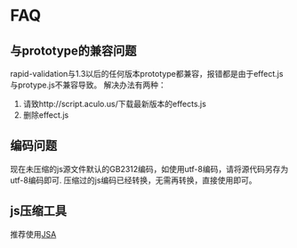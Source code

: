 # FAQ #

## 与prototype的兼容问题 ##

rapid-validation与1.3以后的任何版本prototype都兼容，报错都是由于effect.js与protype.js不兼容导致。
解决办法有两种：
  1. 请致http://script.aculo.us/下载最新版本的effects.js
  1. 删除effect.js

## 编码问题 ##
现在未压缩的js源文件默认的GB2312编码，如使用utf-8编码，请将源代码另存为utf-8编码即可.
压缩过的js编码已经转换，无需再转换，直接使用即可。

## js压缩工具 ##
推荐使用[JSA](http://www.xidea.org/project/jsa/)